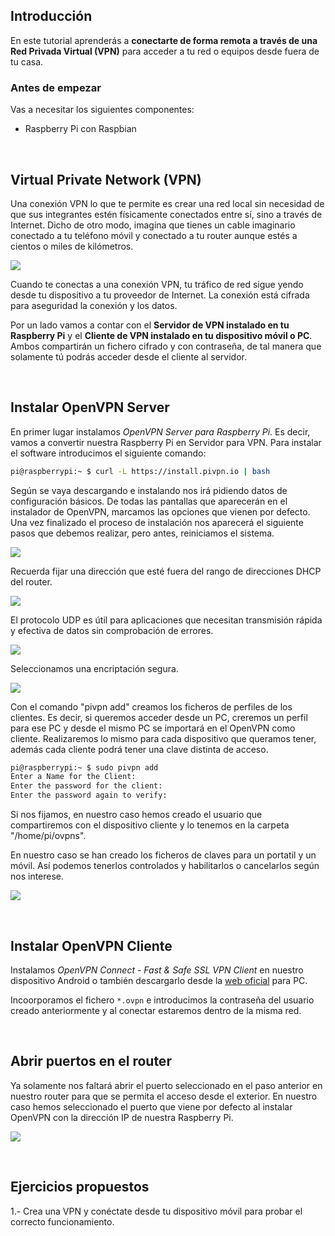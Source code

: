 ## Introducción

En este tutorial aprenderás a **conectarte de forma remota a través de una Red Privada Virtual (VPN)** para acceder a tu red o equipos desde fuera de tu casa.

### Antes de empezar

Vas a necesitar los siguientes componentes:

- Raspberry Pi con Raspbian



<br />



## Virtual Private Network (VPN)

Una conexión VPN lo que te permite es crear una red local sin necesidad de que sus integrantes estén físicamente conectados entre sí, sino a través de Internet. Dicho de otro modo, imagina que tienes un cable imaginario conectado a tu teléfono móvil y conectado a tu router aunque estés a cientos o miles de kilómetros.

![](img/vpn.png)

Cuando te conectas a una conexión VPN, tu tráfico de red sigue yendo desde tu dispositivo a tu proveedor de Internet. La conexión está cifrada para aseguridad la conexión y los datos.

Por un lado vamos a contar con el **Servidor de VPN instalado en tu Raspberry Pi** y el **Cliente de VPN instalado en tu dispositivo móvil o PC**. Ambos compartirán un fichero cifrado y con contraseña, de tal manera que solamente tú podrás acceder desde el cliente al servidor.



<br />



## Instalar OpenVPN Server

En primer lugar instalamos *OpenVPN Server para Raspberry Pi*. Es decir, vamos a convertir nuestra Raspberry Pi en Servidor para VPN. Para instalar el software introducimos el siguiente comando:

```sh
pi@raspberrypi:~ $ curl -L https://install.pivpn.io | bash
```

Según se vaya descargando e instalando nos irá pidiendo datos de configuración básicos. De todas las pantallas que aparecerán en el instalador de OpenVPN, marcamos las opciones que vienen por defecto. Una vez finalizado el proceso de instalación nos aparecerá el siguiente pasos que debemos realizar, pero antes, reiniciamos el sistema.

![](img/s-1.png)

Recuerda fijar una dirección que esté fuera del rango de direcciones DHCP del router.

![](img/s-2.png)

El protocolo UDP es útil para aplicaciones que necesitan transmisión rápida y efectiva de datos sin comprobación de errores.

![](img/s-3.png)

Seleccionamos una encriptación segura.

![](img/s-4.png)

Con el comando "pivpn add" creamos los ficheros de perfiles de los clientes. Es decir, si queremos acceder desde un PC, creremos un perfil para ese PC y desde el mismo PC se importará en el OpenVPN como cliente. Realizaremos lo mismo para cada dispositivo que queramos tener, además cada cliente podrá tener una clave distinta de acceso.

```sh
pi@raspberrypi:~ $ sudo pivpn add
Enter a Name for the Client: 
Enter the password for the client:  
Enter the password again to verify: 
```

Si nos fijamos, en nuestro caso hemos creado el usuario que compartiremos con el dispositivo cliente y lo tenemos en la carpeta "/home/pi/ovpns".

En nuestro caso se han creado los ficheros de claves para un portatil y un móvil. Así podemos tenerlos controlados y habilitarlos o cancelarlos según nos interese.

![](img/key.png)



<br />



## Instalar OpenVPN Cliente

Instalamos *OpenVPN Connect - Fast & Safe SSL VPN Client* en nuestro dispositivo Android o también descargarlo desde la [web oficial](https://openvpn.net/community-downloads/) para PC.

Incoorporamos el fichero `*.ovpn` e introducimos la contraseña del usuario creado anteriormente y al conectar estaremos dentro de la misma red.



<br />



## Abrir puertos en el router

Ya solamente nos faltará abrir el puerto seleccionado en el paso anterior en nuestro router para que se permita el acceso desde el exterior. En nuestro caso hemos seleccionado el puerto que viene por defecto al instalar OpenVPN con la dirección IP de nuestra Raspberry Pi.

![](img/router.png)



<br />



## Ejercicios propuestos

1.- Crea una VPN y conéctate desde tu dispositivo móvil para probar el correcto funcionamiento.

